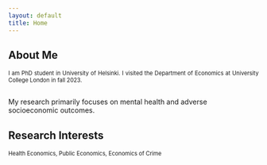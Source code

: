 ```yaml
---
layout: default
title: Home
---
```


## About Me
<p align="justify" style="font-size:80%;"> I am PhD student in University of Helsinki.  I visited the Department of Economics at University College London in fall 2023. <br/>
<br/>  
  
My research primarily focuses on mental health and adverse socioeconomic outcomes. 

  

## Research Interests
<p style="font-size:80%;">
Health Economics, Public Economics, Economics of Crime
</p>

